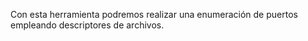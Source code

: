 Con esta herramienta podremos realizar una enumeración de puertos empleando descriptores de archivos.

